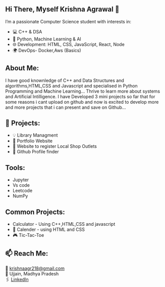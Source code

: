 ## Hi There, Myself Krishna Agrawal  👋

I’m a passionate Computer Science student with interests in:
- 💻 C++ & DSA
- 🧠 Python, Machine Learning & AI
- 🌐 Development: HTML, CSS, JavaScript, React, Node
- 🌍 DevOps- Docker,Aws (Basics)
##

## About Me:
I have good knownledge of C++ and Data Structures and algorithms,HTML,CSS and Javascript and specialised in Python Programming and Machine Learning... Thrive to learn more about systems and Artificial Intilligence. I have Developed 3 mini projects so far that for some reasons i cant upload on github and now is excited to develop more and more projects that i can present and save on Github...
##

## 🚀 Projects:
- 💡 Library Managment
- 🎈 Portfolio Website
- 🏪 Website to register Local Shop Outlets
- 🎡 Github Profile finder

## Tools:
- Jupyter
- Vs code
- Leetcode
- NumPy
##

## Common Projects:
- Calculator - Using C++,HTML,CSS and javascript
- 📆 Calender - using HTML and CSS
- 🎮 Tic-Tac-Toe
##

## 📫 Reach Me:
📧 krishnaagr218@gmail.com  
📍 Ujjain, Madhya Pradesh  
🖇️ [LinkedIn](https://www.linkedin.com/in/krishna-agrawal10/)
##
